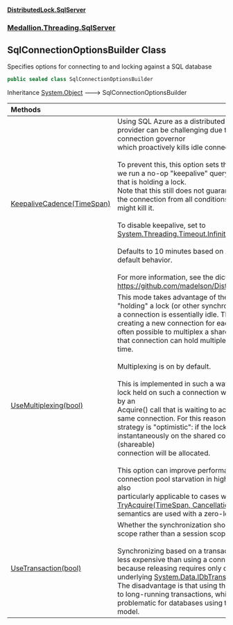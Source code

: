 #### [DistributedLock.SqlServer](README.md 'README')
### [Medallion.Threading.SqlServer](Medallion.Threading.SqlServer.md 'Medallion.Threading.SqlServer')

## SqlConnectionOptionsBuilder Class

Specifies options for connecting to and locking against a SQL database

```csharp
public sealed class SqlConnectionOptionsBuilder
```

Inheritance [System.Object](https://docs.microsoft.com/en-us/dotnet/api/System.Object 'System.Object') &#129106; SqlConnectionOptionsBuilder

| Methods | |
| :--- | :--- |
| [KeepaliveCadence(TimeSpan)](SqlConnectionOptionsBuilder.KeepaliveCadence.Y0oyczbLNxA6zX68I22Kzg.md 'Medallion.Threading.SqlServer.SqlConnectionOptionsBuilder.KeepaliveCadence(System.TimeSpan)') | Using SQL Azure as a distributed synchronization provider can be challenging due to Azure's aggressive connection governor<br/>which proactively kills idle connections. <br/><br/>To prevent this, this option sets the cadence at which we run a no-op "keepalive" query on a connection that is holding a lock. <br/>Note that this still does not guarantee protection for the connection from all conditions where the governor might kill it.<br/><br/>To disable keepalive, set to [System.Threading.Timeout.InfiniteTimeSpan](https://docs.microsoft.com/en-us/dotnet/api/System.Threading.Timeout.InfiniteTimeSpan 'System.Threading.Timeout.InfiniteTimeSpan').<br/><br/>Defaults to 10 minutes based on Azure's 30 minute default behavior.<br/><br/>For more information, see the dicussion on https://github.com/madelson/DistributedLock/issues/5 |
| [UseMultiplexing(bool)](SqlConnectionOptionsBuilder.UseMultiplexing.Bompdy7BJ8LPLMDka9l5hA.md 'Medallion.Threading.SqlServer.SqlConnectionOptionsBuilder.UseMultiplexing(bool)') | This mode takes advantage of the fact that while "holding" a lock (or other synchronization primitive)<br/>a connection is essentially idle. Thus, rather than creating a new connection for each held lock it is <br/>often possible to multiplex a shared connection so that that connection can hold multiple locks at the same time.<br/><br/>Multiplexing is on by default.<br/><br/>This is implemented in such a way that releasing a lock held on such a connection will never be blocked by an<br/>Acquire() call that is waiting to acquire a lock on that same connection. For this reason, the multiplexing<br/>strategy is "optimistic": if the lock can't be acquired instantaneously on the shared connection, a new (shareable) <br/>connection will be allocated.<br/><br/>This option can improve performance and avoid connection pool starvation in high-load scenarios. It is also<br/>particularly applicable to cases where [TryAcquire(TimeSpan, CancellationToken)](https://github.com/madelson/DistributedLock/tree/default-documentation/docs/api/DistributedLock.Core/IDistributedLock.TryAcquire.GcM73KNvUAY5aoOOhgln1g.md 'Medallion.Threading.IDistributedLock.TryAcquire(System.TimeSpan,System.Threading.CancellationToken)')<br/>semantics are used with a zero-length timeout. |
| [UseTransaction(bool)](SqlConnectionOptionsBuilder.UseTransaction.TqcdtREm34ssKiEMMEofaA.md 'Medallion.Threading.SqlServer.SqlConnectionOptionsBuilder.UseTransaction(bool)') | Whether the synchronization should use a transaction scope rather than a session scope. Defaults to false.<br/><br/>Synchronizing based on a transaction is marginally less expensive than using a connection<br/>because releasing requires only disposing the underlying [System.Data.IDbTransaction](https://docs.microsoft.com/en-us/dotnet/api/System.Data.IDbTransaction 'System.Data.IDbTransaction').<br/>The disadvantage is that using this strategy may lead to long-running transactions, which can be<br/>problematic for databases using the full recovery model. |
